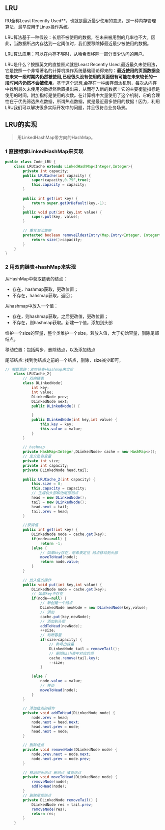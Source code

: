 ## LRU

RU全称Least Recently Used**，也就是最近最少使用的意思，是一种内存管理算法，最早应用于Linux操作系统。

LRU算法基于一种假设：长期不被使用的数据，在未来被用到的几率也不大。因此，当数据所占内存达到一定阈值时，我们要移除掉最近最少被使用的数据。

LRU算法应用：可以在内存不够时，从哈希表移除一部分很少访问的用户。



LRU是什么？按照英文的直接原义就是Least Recently Used,最近最久未使用法，它是按照一个非常著名的计算机操作系统基础理论得来的：**最近使用的页面数据会在未来一段时期内仍然被使用,已经很久没有使用的页面很有可能在未来较长的一段时间内仍然不会被使用**。基于这个思想,会存在一种缓存淘汰机制，每次从内存中找到最久未使用的数据然后置换出来，从而存入新的数据！它的主要衡量指标是使用的时间，附加指标是使用的次数。在计算机中大量使用了这个机制，它的合理性在于优先筛选热点数据，所谓热点数据，就是最近最多使用的数据！因为，利用LRU我们可以解决很多实际开发中的问题，并且很符合业务场景。

## LRU的实现

> 用LinkedHashMap带方向的HashMap。

### 1 直接继承LinkedHashMap来实现

```java
public class Code_LRU {
	class LRUCache extends LinkedHashMap<Integer,Integer>{
		private int capacity;
		public LRUCache(int capacity) {
			super(capacity,0.75F,true);
			this.capacity = capacity;
		}
		
		public int get(int key) {
			return super.getOrDefault(key,-1);
		}
		public void put(int key,int value) {
			super.put(key, value);
		}
		
		// 重写淘汰策略
		protected boolean removeEldestEntry(Map.Entry<Integer, Integer> edlest) {
			return size()>capacity;
		}
	}
}

```

### 2 用双向链表+hashMap来实现

从HashMap中获取链表的结点：

- 存在，hashmap获取，更改位置；
- 不存在，hahsmap获取，返回；

从hashmap中放入一个值：

- 存在，则hashmap获取，之后更改值，更改位置；
- 不存在，则hashmap获取。新建一个值，添加到头部

维护一个size的容量，整个类维护一个size。若放入值，大于初始容量，删除尾部结点。

移动位置：包括两步，删除结点，以及添加结点

尾部结点: 找到伪结点之前的一个结点，删除，size减少即可。

```java
// 解题思路：双向链表+hashmap来实现
	class LRUCache_2{
		// 双向链表
		class DLinkedNode{
			int key;
			int value;
			DLinkedNode prev;
			DLinkedNode next;
			public DLinkedNode() {
				
			}
			public DLinkedNode(int key,int value) {
				this.key = key;
				this.value = value;
			}
		}
		
		// hashmap
		private HashMap<Integer,DLinkedNode> cache = new HashMap<>();
		// 定义私有变量
		private int size;
		private int capacity;
		private DLinkedNode head,tail;
		
		public LRUCache_2(int capacity) {
			this.size = 0;
			this.capacity = capacity;
			// 生成伪头部和伪尾部结点
			head = new DLinkedNode();
			tail = new DLinkedNode();
			head.next = tail;
			tail.prev = head;
		}
		
		//获得值
		public int get(int key) {
			DLinkedNode node = cache.get(key);
			if(node==null) {
				return -1;
			}else {
				// 如果key存在，哈希表定位 结点移动到头部
				moveToHead(node);
				return node.value;
			}
		}
		
		// 放入值的操作
		public void put(int key,int value) {
			DLinkedNode node = cache.get(key);
			// 如果key不存在
			if(node==null) {
				// 新创建一个结点
				DLinkedNode newNode = new DLinkedNode(key,value);
				// 添加
				cache.put(key,newNode);
				// 添加到头部
				addToHead(newNode);
				++size;
				// 判断容量
				if(size>capacity) {
					// 称号出容量
					DLinkedNode tail = removeTail();
					// 删除hash表中对应的项
					cache.remove(tail.key);
					--size;
				}
				
			}else {
				node.value = value;
				// 移动
				moveToHead(node);
			}
		}
		
		// 添加结点的操作
		private void addToHead(DLinkedNode node) {
			node.prev = head;
			node.next = head.next;
			head.next.prev = node;
			head.next = node;
		}
		
		// 删除结点
		private void removeNode(DLinkedNode node) {
			node.prev.next = node.next;
			node.next.prev = node.prev;
		}
		
		// 移动到头结点 删结点 填充结点
		private void moveToHead(DLinkedNode node) {
			removeNode(node);
			addToHead(node);
		}
		// 删除尾部结点
		private DLinkedNode removeTail() {
			DLinkedNode res = tail.prev;
			removeNode(res);
			return res;
		}
	}

```

